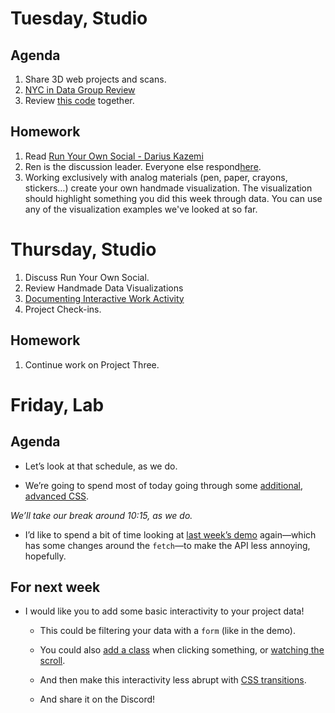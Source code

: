 ---
---

# Tuesday, Studio
## Agenda 
1. Share 3D web projects and scans.
2. [NYC in Data Group Review](https://docs.google.com/document/d/1oPaPlz2_QQArjnPByXpvvDyWPpe0QJH0bZ0NB7DYEzI/edit?usp=sharing)
3. Review [this code](https://github.com/dottiffbot/tree-census) together. 

## Homework
1. Read [Run Your Own Social - Darius Kazemi](https://runyourown.social/)
2. Ren is the discussion leader. Everyone else respond[here](https://docs.google.com/document/d/1pv5p2erPfjhSk7HzhXJtdSpO1effd9uR-X4lSVwFSS8/edit?usp=sharing).
3. Working exclusively with analog materials (pen, paper, crayons, stickers…) create your own handmade visualization. The visualization should highlight something you did this week through data. You can use any of the visualization examples we've looked at so far.


# Thursday, Studio
1. Discuss Run Your Own Social.
2. Review Handmade Data Visualizations
3. [Documenting Interactive Work Activity](https://docs.google.com/document/d/1fC4acJkfaDX7Bj7JLYEnHCFfhALZ6vupuNk5Ee1pKkU/edit?usp=sharing)
4. Project Check-ins. 


## Homework
1. Continue work on Project Three.



# Friday, Lab

## Agenda

- Let’s look at that schedule, as we do.

- We’re going to spend most of today going through some [additional, advanced CSS](https://core-interaction.github.io/lab/advanced-css/).

*We’ll take our break around 10:15, as we do.*

- I’d like to spend a bit of time looking at [last week’s demo](https://github.com/core-interaction-s23/squirrel-census) again—which has some changes around the `fetch`—to make the API less annoying, hopefully.

## For next week

- I would like you to add some basic interactivity to your project data!

	- This could be filtering your data with a `form` (like in the demo).

	- You could also [add a class](https://core-interaction.github.io/lab/javascript/#addingremoving-aclass) when clicking something, or [watching the scroll](https://core-interaction.github.io/lab/javascript/#watching-for-scrolling).

	- And then make this interactivity less abrupt with [CSS transitions](https://core-interaction.github.io/lab/advanced-css/#transitions).

	- And share it on the Discord!

